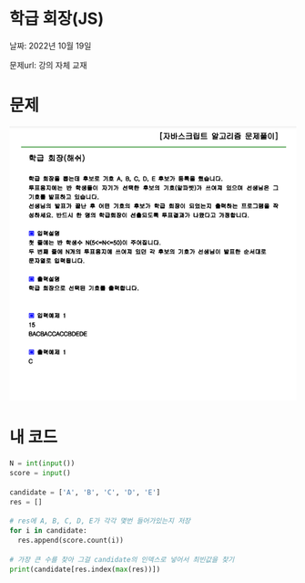 # 학급 회장(JS)

날짜: 2022년 10월 19일

문제url: 강의 자체 교재

# 문제

<img src="강의문제Image\학급 회장.png" alt="학급 회장 문제 이미지">

# 내 코드

```python
N = int(input())
score = input()

candidate = ['A', 'B', 'C', 'D', 'E']
res = []

# res에 A, B, C, D, E가 각각 몇번 들어가있는지 저장
for i in candidate:
  res.append(score.count(i))

# 가장 큰 수를 찾아 그걸 candidate의 인덱스로 넣어서 최빈값을 찾기
print(candidate[res.index(max(res))])
```